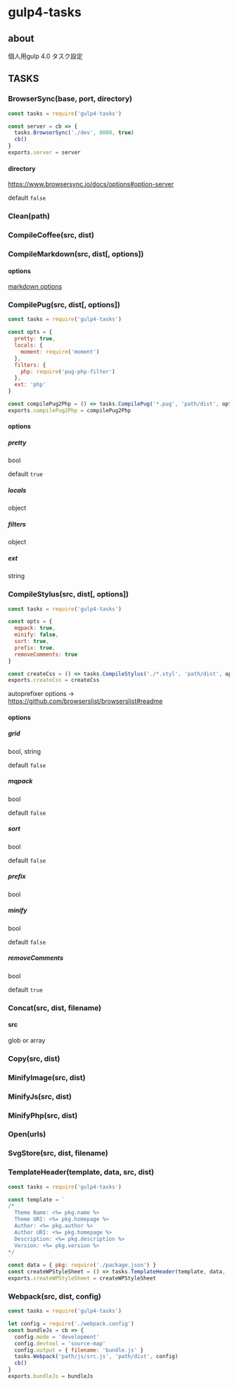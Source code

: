 # gulp4-tasks

## about

個人用gulp 4.0 タスク設定

## TASKS

### BrowserSync(base, port, directory)

```gulpfile.js
const tasks = require('gulp4-tasks')

const server = cb => {
  tasks.BrowserSync('./dev', 8080, true)
  cb()
}
exports.server = server
```

#### directory

https://www.browsersync.io/docs/options#option-server

default `false`

### Clean(path)

### CompileCoffee(src, dist)

### CompileMarkdown(src, dist[, options])

#### options

[markdown options](https://marked.js.org/#/USING_ADVANCED.md)

### CompilePug(src, dist[, options])

```gulpfile.js
const tasks = require('gulp4-tasks')

const opts = {
  pretty: true,
  locals: {
    moment: require('moment')
  },
  filters: {
    php: require('pug-php-filter')
  },
  ext: 'php'
}

const compilePug2Php = () => tasks.CompilePug('*.pug', 'path/dist', opts)
exports.compilePug2Php = compilePug2Php
```

#### options

##### pretty

bool

default `true`

##### locals

object

##### filters

object

##### ext

string

### CompileStylus(src, dist[, options])

```gulpfile.js
const tasks = require('gulp4-tasks')

const opts = {
  mqpack: true,
  minify: false,
  sort: true,
  prefix: true,
  removeComments: true
}

const createCss = () => tasks.CompileStylus('./*.styl', 'path/dist', opts)
exports.createCss = createCss
```

autoprefixer options -> https://github.com/browserslist/browserslist#readme

#### options

##### grid

bool, string

default `false`

##### mqpack

bool

default `false`


##### sort

bool

default `false`

##### prefix

bool

##### minify

bool

default `false`

##### removeComments

bool

default `true`

### Concat(src, dist, filename)

#### src

glob or array

### Copy(src, dist)

### MinifyImage(src, dist)

### MinifyJs(src, dist)

### MinifyPhp(src, dist)

### Open(urls)

### SvgStore(src, dist, filename)

### TemplateHeader(template, data, src, dist)

```gulpfile.js
const tasks = require('gulp4-tasks')

const template = `
/*
  Theme Name: <%= pkg.name %>
  Theme URI: <%= pkg.homepage %>
  Author: <%= pkg.author %>
  Author URI: <%= pkg.homepage %>
  Description: <%= pkg.description %>
  Version: <%= pkg.version %>
*/
`
const data = { pkg: require('./package.json') }
const createWPStyleSheet = () => tasks.TemplateHeader(template, data, 'style.css', 'path/dist')
exports.createWPStyleSheet = createWPStyleSheet
```

### Webpack(src, dist, config)

```gulpfile.js
const tasks = require('gulp4-tasks')

let config = require('./webpack.config')
const bundleJs = cb => {
  config.mode = 'development'
  config.devtool = 'source-map'
  config.output = { filename: 'bundle.js' }
  tasks.Webpack('path/js/src.js', 'path/dist', config)
  cb()
}
exports.bundleJs = bundleJs
```
